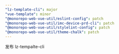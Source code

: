 ```yaml
---
"lz-template-cli": major
"vue-template": minor
"@monorepo-web-vue-util/eslint-config": patch
"@monorepo-web-vue-util/imc-device-prd-cli": patch
"@monorepo-web-vue-util/stylelint-config": patch
"@monorepo-web-vue-util/theme-chalk": patch
---
```


发布 lz-tempalte-cli
